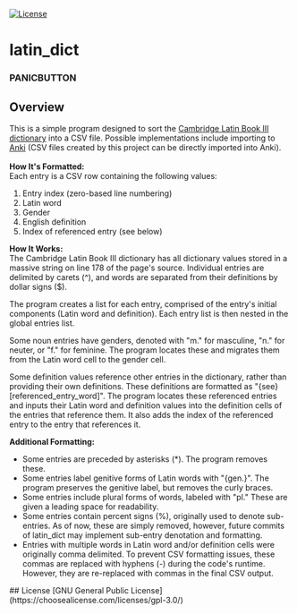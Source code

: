 [![License](https://img.shields.io/github/license/PANICBUTT0N/latin_dict?logo=gnu)](LICENSE)
# latin_dict
### PANICBUTTON
## Overview
This is a simple program designed to sort the
[Cambridge Latin Book III dictionary](https://www.cambridgescp.com/files/legacy_root_files/singles/ukdic3/index.html)
into a CSV file. Possible implementations include importing to [Anki](https://apps.ankiweb.net/) (CSV files created by
this project can be directly imported into Anki).\
\
**How It's Formatted:**\
Each entry is a CSV row containing the
following values:
1. Entry index (zero-based line numbering)
2. Latin word
3. Gender
4. English definition
5. Index of referenced entry (see below)

**How It Works:**\
The Cambridge Latin Book III dictionary has all dictionary values stored in a massive string on line 178 of the page's
source. Individual entries are delimited by carets (^), and words are separated from their definitions by dollar signs
($).

The program  creates a list for each entry, comprised of the entry's initial components (Latin word and definition).
Each entry list is then nested in the global entries list.

Some noun entries have genders, denoted with "m." for masculine, "n." for neuter, or "f." for feminine. The program
locates these and migrates them from the Latin word cell to the gender cell.

Some definition values reference other entries in the dictionary, rather than providing their own definitions. These
definitions are formatted as "{see} [referenced_entry_word]". The program locates these referenced entries and inputs
their Latin word and definition values into the definition cells of the entries that reference them. It also adds the
index of the referenced entry to the entry that references it.

**Additional Formatting:**
* Some entries are preceded by asterisks (*). The program removes these.
* Some entries label genitive forms of Latin words with "{gen.}". The program preserves the genitive label, but
removes the curly braces.
* Some entries include plural forms of words, labeled with "pl." These are given a leading space for readability.
* Some entries contain percent signs (%), originally used to denote sub-entries. As of now, these are simply removed,
however, future commits of latin_dict may implement sub-entry denotation and formatting.
* Entries with multiple words in Latin word and/or definition cells were originally comma delimited. To prevent CSV
formatting issues, these commas are replaced with hyphens (-) during the code's runtime. However, they are re-replaced
with commas in the final CSV output.
<a/>
## License
[GNU General Public License](https://choosealicense.com/licenses/gpl-3.0/)
